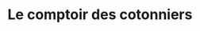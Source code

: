 ---
title: "Le comptoir des cotonniers"
url: /quimper/le-comptoir-des-cotonniers/
shop: Kleidung
---